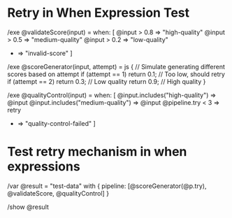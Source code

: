 # Retry in When Expression Test

/exe @validateScore(input) = when: [
  @input > 0.8 => "high-quality"
  @input > 0.5 => "medium-quality"
  @input > 0.2 => "low-quality"
  * => "invalid-score"
]

/exe @scoreGenerator(input, attempt) = js {
  // Simulate generating different scores based on attempt
  if (attempt == 1) return 0.1; // Too low, should retry
  if (attempt == 2) return 0.3; // Low quality
  return 0.9; // High quality
}

/exe @qualityControl(input) = when: [
  @input.includes("high-quality") => @input
  @input.includes("medium-quality") => @input
  @pipeline.try < 3 => retry
  * => "quality-control-failed"
]

# Test retry mechanism in when expressions
/var @result = "test-data" with { pipeline: [@scoreGenerator(@p.try), @validateScore, @qualityControl] }

/show @result